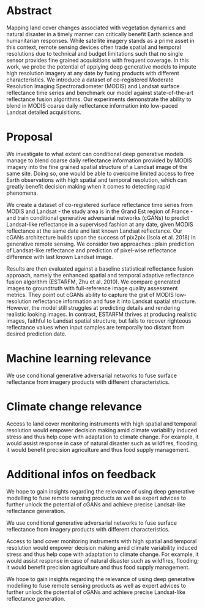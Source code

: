 # Abstract
Mapping land cover changes associated with vegetation dynamics and natural disaster in a timely manner can critically benefit Earth science and humanitarian responses. While satellite imagery stands as a prime asset in this context, remote sensing devices often trade spatial and temporal resolutions due to technical and budget limitations such that no single sensor provides fine grained acquisitions with frequent coverage. In this work, we probe the potential of applying deep generative models to impute high resolution imagery at any date by fusing products with different characteristics. We introduce a dataset of co-registered Moderate Resolution Imaging Spectroradiometer (MODIS) and Landsat surface reflectance time series and benchmark our model against state-of-the-art reflectance fusion algorithms. Our experiments demonstrate the ability to blend in MODIS coarse daily reflectance information into low-paced Landsat detailed acquisitions.


# Proposal
We investigate to what extent can conditional deep generative models manage to blend coarse daily reflectance information provided by MODIS imagery into the fine grained spatial structure of a Landsat image of the same site. Doing so, one would be able to overcome limited access to free Earth observations with high spatial and temporal resolution, which can greatly benefit decision making when it comes to detecting rapid phenomena.

We create a dataset of co-registered surface reflectance time series from MODIS and Landsat - the study area is in the Grand Est region of France - and train conditional generative adversarial networks (cGANs) to predict Landsat-like reflectance in a supervised fashion at any date, given MODIS reflectance at the same date and last known Landsat reflectance. Our cGANs architecture builds upon the success of pix2pix (Isola et al. 2018) in generative remote sensing. We consider two approaches : plain prediction of Landsat-like reflectance and prediction of pixel-wise reflectance difference with last known Landsat image.

Results are then evaluated against a baseline statistical reflectance fusion approach, namely the enhanced spatial and temporal adaptive reflectance fusion algorithm (ESTARFM, Zhu et al. 2010). We compare generated images to groundtruth with full-reference image quality assessment metrics. They point out cGANs ability to capture the gist of MODIS low-resolution reflectance information and fuse it into Landsat spatial structure. However, the model still struggles at predicting details and rendering realistic looking images. In contrast, ESTARFM thrives at producing realistic images, faithful to Landsat spatial structure, but fails to recover righteous reflectance values when input samples are temporally too distant from desired prediction date.


# Machine learning relevance
We use conditional generative adversarial networks to fuse surface reflectance from imagery products with different characteristics.


# Climate change relevance
Access to land cover monitoring instruments with high spatial and temporal resolution would empower decision making amid climate variability induced stress and thus help cope with adaptation to climate change. For example, it would assist response in case of natural disaster such as wildfires, flooding; it would benefit precision agriculture and thus food supply management.


# Additional infos on feedback
We hope to gain insights regarding the relevance of using deep generative modelling to fuse remote sensing products as well as expert advices to further unlock the potential of cGANs and achieve precise Landsat-like reflectance generation.


We use conditional generative adversarial networks to fuse surface reflectance from imagery products with different characteristics.


Access to land cover monitoring instruments with high spatial and temporal resolution would empower decision making amid climate variability induced stress and thus help cope with adaptation to climate change. For example, it would assist response in case of natural disaster such as wildfires, flooding; it would benefit precision agriculture and thus food supply management.


We hope to gain insights regarding the relevance of using deep generative modelling to fuse remote sensing products as well as expert advices to further unlock the potential of cGANs and achieve precise Landsat-like reflectance generation.
